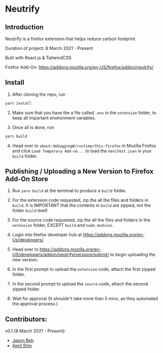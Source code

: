 # Neutrify

## Introduction

Neutrify is a firefox extension that helps reduce carbon footprint.

Duration of project: 8 March 2021 - Present

Built with React.js & TailwindCSS

Firefox Add-On: https://addons.mozilla.org/en-US/firefox/addon/neutrify/

## Install

1. After cloning the repo, run 

```bash
yarn install
```

2. Make sure that you have the a file called `.env` in the `extension` folder, to keep all important environment variables.

3. Once all is done, run

```bash
yarn build
```

4. Head over to `about:debugging#/runtime/this-firefox` in Mozilla Firefox and click `Load Temporary Add-on...` to load the `manifest.json` in your `build` folder.

## Publishing / Uploading a New Version to Firefox Add-On Store

1. Run `yarn build` at the terminal to produce a `build` folder.

2. For the extension code requested, zip the all the files and folders in `build`. It is IMPORTANT that the contents in `build` are zipped, not the folder `build` itself.

3. For the source code requested, zip the all the files and folders in the `extension` folder, EXCEPT `build` and `node_modules`.

4. Login into firefox developer hub at https://addons.mozilla.org/en-Us/developers/.

5. Head over to https://addons.mozilla.org/en-US/developers/addon/neutrify/versions/submit/ to begin uploading the new version.

6. In the first prompt to upload the `extension` code, attach the first zipped folder.

7. In the second prompt to upload the `source` code, attach the second zipped folder.

8. Wait for approval (It shouldn't take more than 5 mins, as they automated the approval process.)

## Contributors:

v0.1 (8 March 2021 - Present):

- [Jason Beh](https://github.com/behjieshen)
- [April Shin](https://github.com/aprilhgshin)
